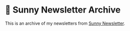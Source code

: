 # 📩 Sunny Newsletter Archive

This is an archive of my newsletters from [Sunny Newsletter](https://sunny.link/news).